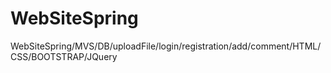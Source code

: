 # WebSiteSpring
WebSiteSpring/MVS/DB/uploadFile/login/registration/add/comment/HTML/CSS/BOOTSTRAP/JQuery
